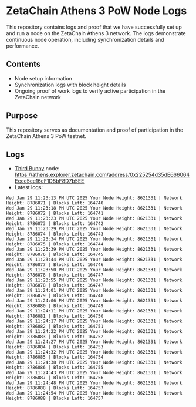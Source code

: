 # ZetaChain Athens 3 PoW Node Logs
This repository contains logs and proof that we have successfully set up and run a node on the ZetaChain Athens 3 network. The logs demonstrate continuous node operation, including synchronization details and performance.

## Contents
- Node setup information
- Synchronization logs with block height details
- Ongoing proof of work logs to verify active participation in the ZetaChain network

## Purpose
This repository serves as documentation and proof of participation in the ZetaChain Athens 3 PoW testnet.

## Logs

- [Third Bunny](https://thirdbunny.xyz/) node: https://athens.explorer.zetachain.com/address/0x225254d35dE666064Eccc5ce16eF1D8bF8D7b5EE
- Latest logs:
```
Wed Jan 29 11:23:13 PM UTC 2025 Your Node Height: 8621331 | Network Height: 8786071 | Blocks Left: 164740
Wed Jan 29 11:23:18 PM UTC 2025 Your Node Height: 8621331 | Network Height: 8786072 | Blocks Left: 164741
Wed Jan 29 11:23:23 PM UTC 2025 Your Node Height: 8621331 | Network Height: 8786073 | Blocks Left: 164742
Wed Jan 29 11:23:29 PM UTC 2025 Your Node Height: 8621331 | Network Height: 8786074 | Blocks Left: 164743
Wed Jan 29 11:23:34 PM UTC 2025 Your Node Height: 8621331 | Network Height: 8786075 | Blocks Left: 164744
Wed Jan 29 11:23:39 PM UTC 2025 Your Node Height: 8621331 | Network Height: 8786076 | Blocks Left: 164745
Wed Jan 29 11:23:44 PM UTC 2025 Your Node Height: 8621331 | Network Height: 8786077 | Blocks Left: 164746
Wed Jan 29 11:23:50 PM UTC 2025 Your Node Height: 8621331 | Network Height: 8786078 | Blocks Left: 164747
Wed Jan 29 11:23:55 PM UTC 2025 Your Node Height: 8621331 | Network Height: 8786078 | Blocks Left: 164747
Wed Jan 29 11:24:01 PM UTC 2025 Your Node Height: 8621331 | Network Height: 8786079 | Blocks Left: 164748
Wed Jan 29 11:24:06 PM UTC 2025 Your Node Height: 8621331 | Network Height: 8786080 | Blocks Left: 164749
Wed Jan 29 11:24:11 PM UTC 2025 Your Node Height: 8621331 | Network Height: 8786081 | Blocks Left: 164750
Wed Jan 29 11:24:17 PM UTC 2025 Your Node Height: 8621331 | Network Height: 8786082 | Blocks Left: 164751
Wed Jan 29 11:24:22 PM UTC 2025 Your Node Height: 8621331 | Network Height: 8786083 | Blocks Left: 164752
Wed Jan 29 11:24:27 PM UTC 2025 Your Node Height: 8621331 | Network Height: 8786084 | Blocks Left: 164753
Wed Jan 29 11:24:32 PM UTC 2025 Your Node Height: 8621331 | Network Height: 8786085 | Blocks Left: 164754
Wed Jan 29 11:24:38 PM UTC 2025 Your Node Height: 8621331 | Network Height: 8786086 | Blocks Left: 164755
Wed Jan 29 11:24:43 PM UTC 2025 Your Node Height: 8621331 | Network Height: 8786087 | Blocks Left: 164756
Wed Jan 29 11:24:48 PM UTC 2025 Your Node Height: 8621331 | Network Height: 8786088 | Blocks Left: 164757
Wed Jan 29 11:24:54 PM UTC 2025 Your Node Height: 8621331 | Network Height: 8786088 | Blocks Left: 164757
```

